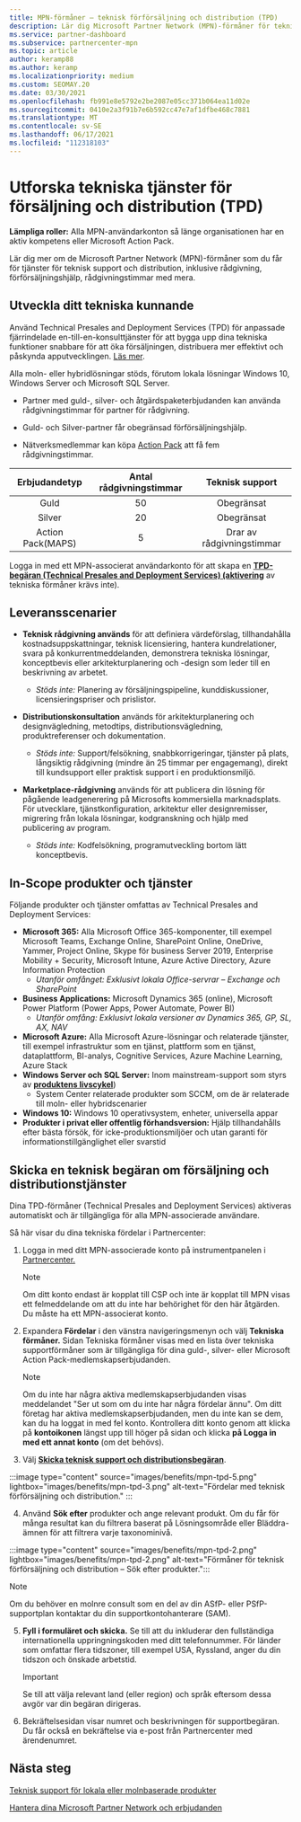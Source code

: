 ```yaml
---
title: MPN-förmåner – teknisk förförsäljning och distribution (TPD)
description: Lär dig Microsoft Partner Network (MPN)-förmåner för tekniska tjänster före försäljning och distribution (TPD)
ms.service: partner-dashboard
ms.subservice: partnercenter-mpn
ms.topic: article
author: keramp88
ms.author: keramp
ms.localizationpriority: medium
ms.custom: SEOMAY.20
ms.date: 03/30/2021
ms.openlocfilehash: fb991e8e5792e2be2087e05cc371b064ea11d02e
ms.sourcegitcommit: 0410e2a3f91b7e6b592cc47e7af1dfbe468c7881
ms.translationtype: MT
ms.contentlocale: sv-SE
ms.lasthandoff: 06/17/2021
ms.locfileid: "112318103"
---
```

# <a name="explore-technical-presales-and-deployment-services-tpd"></a>Utforska tekniska tjänster för försäljning och distribution (TPD) 

**Lämpliga roller:** Alla MPN-användarkonton så länge organisationen har en aktiv kompetens eller Microsoft Action Pack.

Lär dig mer om de Microsoft Partner Network (MPN)-förmåner som du får för tjänster för teknisk support och distribution, inklusive rådgivning, förförsäljningshjälp, rådgivningstimmar med mera.

## <a name="develop-your-technical-know-how"></a>Utveckla ditt tekniska kunnande

Använd Technical Presales and Deployment Services (TPD) för anpassade fjärrindelade en-till-en-konsulttjänster för att bygga upp dina tekniska funktioner snabbare för att öka försäljningen, distribuera mer effektivt och påskynda apputvecklingen. [Läs mer](https://aka.ms/TPD).

Alla moln- eller hybridlösningar stöds, förutom lokala lösningar Windows 10, Windows Server och Microsoft SQL Server. 

- Partner med guld-, silver- och åtgärdspaketerbjudanden kan använda rådgivningstimmar för partner för rådgivning. 

- Guld- och Silver-partner får obegränsad förförsäljningshjälp. 

- Nätverksmedlemmar kan köpa [Action Pack](https://partner.microsoft.com/membership/action-pack) att få fem rådgivningstimmar.  

|     Erbjudandetyp    | Antal rådgivningstimmar |   Teknisk support   |
|:-----------------:|:------------------------:|:----------------------:|
|        Guld       |            50            |        Obegränsat       |
|       Silver      |            20            |        Obegränsat       |
| Action Pack(MAPS) |             5            | Drar av rådgivningstimmar |

Logga in med ett MPN-associerat användarkonto för att skapa en **[TPD-begäran (Technical Presales and Deployment Services) (aktivering](https://partner.microsoft.com/dashboard/mpn/membership/benefits/technical/createadvisoryhours-servicerequest)** av tekniska förmåner krävs inte).

## <a name="delivery-scenarios"></a>Leveransscenarier

- **Teknisk rådgivning används** för att definiera värdeförslag, tillhandahålla kostnadsuppskattningar, teknisk licensiering, hantera kundrelationer, svara på konkurrentmeddelanden, demonstrera tekniska lösningar, konceptbevis eller arkitekturplanering och -design som leder till en beskrivning av arbetet.

  - *Stöds inte:* Planering av försäljningspipeline, kunddiskussioner, licensieringspriser och prislistor.


- **Distributionskonsultation** används för arkitekturplanering och designvägledning, metodtips, distributionsvägledning, produktreferenser och dokumentation.

  - *Stöds inte:* Support/felsökning, snabbkorrigeringar, tjänster på plats, långsiktig rådgivning (mindre än 25 timmar per engagemang), direkt till kundsupport eller praktisk support i en produktionsmiljö. 


- **Marketplace-rådgivning** används för att publicera din lösning för pågående leadgenerering på Microsofts kommersiella marknadsplats. För utvecklare, tjänstkonfiguration, arkitektur eller designremisser, migrering från lokala lösningar, kodgranskning och hjälp med publicering av program.

  - *Stöds inte:* Kodfelsökning, programutveckling bortom lätt konceptbevis.

## <a name="in-scope-products-and-services"></a>In-Scope produkter och tjänster

Följande produkter och tjänster omfattas av Technical Presales and Deployment Services:
- **Microsoft 365:** Alla Microsoft Office 365-komponenter, till exempel Microsoft Teams, Exchange Online, SharePoint Online, OneDrive, Yammer, Project Online, Skype för business Server 2019, Enterprise Mobility + Security, Microsoft Intune, Azure Active Directory, Azure Information Protection
  - *Utanför omfånget: Exklusivt lokala Office-servrar – Exchange och SharePoint*
- **Business Applications:** Microsoft Dynamics 365 (online), Microsoft Power Platform (Power Apps, Power Automate, Power BI)
  - *Utanför omfång: Exklusivt lokala versioner av Dynamics 365, GP, SL, AX, NAV*
- **Microsoft Azure:** Alla Microsoft Azure-lösningar och relaterade tjänster, till exempel infrastruktur som en tjänst, plattform som en tjänst, dataplattform, BI-analys, Cognitive Services, Azure Machine Learning, Azure Stack
- **Windows Server och SQL Server:** Inom mainstream-support som styrs av **[produktens livscykel](/lifecycle/policies/fixed)**)
  - System Center relaterade produkter som SCCM, om de är relaterade till moln- eller hybridscenarier
- **Windows 10:** Windows 10 operativsystem, enheter, universella appar
- **Produkter i privat eller offentlig förhandsversion:** Hjälp tillhandahålls efter bästa försök, för icke-produktionsmiljöer och utan garanti för informationstillgänglighet eller svarstid

## <a name="submit-a-technical-presales-and-deployment-services-request"></a>Skicka en teknisk begäran om försäljning och distributionstjänster 

Dina TPD-förmåner (Technical Presales and Deployment Services) aktiveras automatiskt och är tillgängliga för alla MPN-associerade användare. 

Så här visar du dina tekniska fördelar i Partnercenter:

1. Logga in med ditt MPN-associerade konto på instrumentpanelen i [Partnercenter.](https://partner.microsoft.com/dashboard) 

   > [!NOTE]
   > Om ditt konto endast är kopplat till CSP och inte är kopplat till MPN visas ett felmeddelande om att du inte har behörighet för den här åtgärden. Du måste ha ett MPN-associerat konto.

2. Expandera **Fördelar** i den vänstra navigeringsmenyn och välj **Tekniska förmåner.** Sidan Tekniska förmåner visas med en lista över tekniska supportförmåner som är tillgängliga för dina guld-, silver- eller Microsoft Action Pack-medlemskapserbjudanden. 

   > [!NOTE]
   > Om du inte har några aktiva medlemskapserbjudanden visas meddelandet "Ser ut som om du inte har några fördelar ännu". Om ditt företag har aktiva medlemskapserbjudanden, men du inte kan se dem, kan du ha loggat in med fel konto. Kontrollera ditt konto genom att klicka på **kontoikonen** längst upp till höger på sidan och klicka **på Logga in med ett annat konto** (om det behövs).

3. Välj **[Skicka teknisk support och distributionsbegäran](https://partner.microsoft.com/dashboard/mpn/membership/benefits/technical/createadvisoryhours-servicerequest)**.

:::image type="content" source="images/benefits/mpn-tpd-5.png" lightbox="images/benefits/mpn-tpd-3.png" alt-text="Fördelar med teknisk förförsäljning och distribution." :::

4. Använd **Sök efter** produkter och ange relevant produkt. Om du får för många resultat kan du filtrera baserat på Lösningsområde eller Bläddra-ämnen för att filtrera varje taxonominivå.

:::image type="content" source="images/benefits/mpn-tpd-2.png" lightbox="images/benefits/mpn-tpd-2.png" alt-text="Förmåner för teknisk förförsäljning och distribution – Sök efter produkter.":::

   > [!NOTE]
   > Om du behöver en molnre consult som en del av din ASfP- eller PSfP-supportplan kontaktar du din supportkontohanterare (SAM).

5. **Fyll i formuläret och skicka.** Se till att du inkluderar den fullständiga internationella uppringningskoden med ditt telefonnummer. För länder som omfattar flera tidszoner, till exempel USA, Ryssland, anger du din tidszon och önskade arbetstid.

   > [!IMPORTANT]
   > Se till att välja relevant land (eller region) och språk eftersom dessa avgör var din begäran dirigeras.

6. Bekräftelsesidan visar numret och beskrivningen för supportbegäran. Du får också en bekräftelse via e-post från Partnercenter med ärendenumret.

## <a name="next-steps"></a>Nästa steg
[Teknisk support för lokala eller molnbaserade produkter](/mpn-benefits-technical-support.md)

[Hantera dina Microsoft Partner Network och erbjudanden](manage-your-partner-network-benefits.md)
